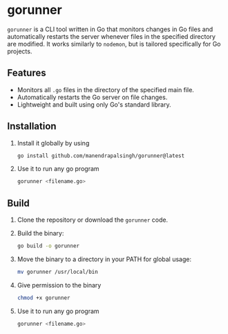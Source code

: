 # gorunner

`gorunner` is a CLI tool written in Go that monitors changes in Go files and automatically restarts the server whenever files in the specified directory are modified. It works similarly to `nodemon`, but is tailored specifically for Go projects.

## Features

- Monitors all `.go` files in the directory of the specified main file.
- Automatically restarts the Go server on file changes.
- Lightweight and built using only Go's standard library.

## Installation

1. Install it globally by using

    ```bash
    go install github.com/manendrapalsingh/gorunner@latest
2. Use it to run any go program

   ```bash
   gorunner <filename.go>


## Build

1. Clone the repository or download the `gorunner` code.

2. Build the binary:

   ```bash
   go build -o gorunner

3. Move the binary to a directory in your PATH for global usage:

    ```bash
    mv gorunner /usr/local/bin
4. Give permission to the binary

    ```bash
    chmod +x gorunner
5. Use it to run any go program

   ```bash
   gorunner <filename.go>
